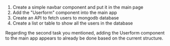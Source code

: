1. Create a simple navbar component and put it in the main page
2. Add the "Userform" component into the main app
3. Create an API to fetch users to mongodb database
4. Create a list or table to show all the users in the database

Regarding the second task you mentioned, adding the Userform component to the main app appears to already be done based on the current structure.